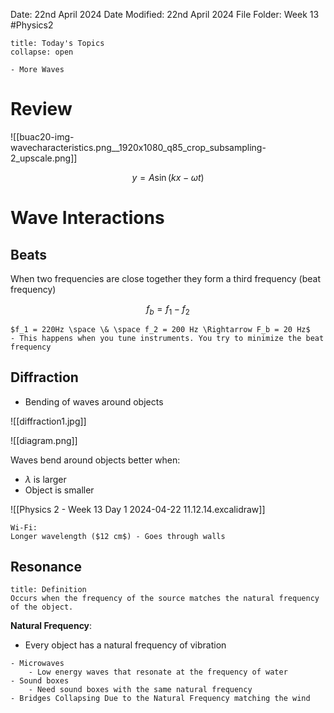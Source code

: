 Date: 22nd April 2024
Date Modified: 22nd April 2024
File Folder: Week 13
#Physics2

```ad-abstract
title: Today's Topics
collapse: open

- More Waves

```

# Review

![[buac20-img-wavecharacteristics.png__1920x1080_q85_crop_subsampling-2_upscale.png]]

$$y = A \sin(kx - \omega t)$$

# Wave Interactions

## Beats

When two frequencies are close together they form a third frequency (beat frequency)

$$f_b = f_1-f_2$$
```ad-example
$f_1 = 220Hz \space \& \space f_2 = 200 Hz \Rightarrow F_b = 20 Hz$
- This happens when you tune instruments. You try to minimize the beat frequency
```

## Diffraction

- Bending of waves around objects

![[diffraction1.jpg]]

![[diagram.png]]



Waves bend around objects better when:
- $\lambda$ is larger
- Object is smaller

![[Physics 2 - Week 13 Day 1 2024-04-22 11.12.14.excalidraw]]

```ad-example
Wi-Fi:
Longer wavelength ($12 cm$) - Goes through walls
```

## Resonance

```ad-summary
title: Definition
Occurs when the frequency of the source matches the natural frequency of the object.
```

**Natural Frequency**:
- Every object has a natural frequency of vibration

```ad-example
- Microwaves
	- Low energy waves that resonate at the frequency of water
- Sound boxes
	- Need sound boxes with the same natural frequency
- Bridges Collapsing Due to the Natural Frequency matching the wind
```



